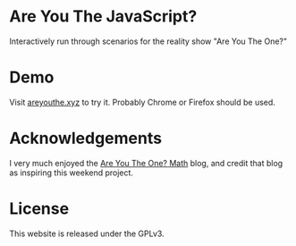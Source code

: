 # Are You The JavaScript?

Interactively run through scenarios for the reality show "Are You The One?"

# Demo

Visit [areyouthe.xyz](http://areyouthe.xyz/) to try it.  Probably Chrome or Firefox should be used.

# Acknowledgements

I very much enjoyed the [Are You The One? Math](http://areuthe.blogspot.com/) blog, and credit that blog as inspiring this weekend project.

# License

This website is released under the GPLv3.
